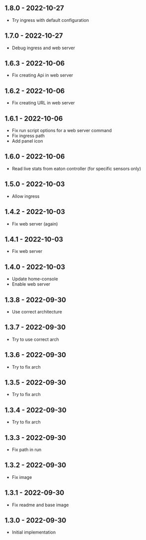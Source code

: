 ## 1.8.0 - 2022-10-27
- Try ingress with default configuration

## 1.7.0 - 2022-10-27
- Debug ingress and web server

## 1.6.3 - 2022-10-06
- Fix creating Api in web server

## 1.6.2 - 2022-10-06
- Fix creating URL in web server

## 1.6.1 - 2022-10-06
- Fix run script options for a web server command
- Fix ingress path
- Add panel icon

## 1.6.0 - 2022-10-06
- Read live stats from eaton controller (for specific sensors only)

## 1.5.0 - 2022-10-03
- Allow ingress

## 1.4.2 - 2022-10-03
- Fix web server (again)

## 1.4.1 - 2022-10-03
- Fix web server

## 1.4.0 - 2022-10-03
- Update home-console
- Enable web server

## 1.3.8 - 2022-09-30
- Use correct architecture

## 1.3.7 - 2022-09-30
- Try to use correct arch

## 1.3.6 - 2022-09-30
- Try to fix arch

## 1.3.5 - 2022-09-30
- Try to fix arch

## 1.3.4 - 2022-09-30
- Try to fix arch

## 1.3.3 - 2022-09-30
- Fix path in run

## 1.3.2 - 2022-09-30
- Fix image

## 1.3.1 - 2022-09-30
- Fix readme and base image

## 1.3.0 - 2022-09-30
- Initial implementation
